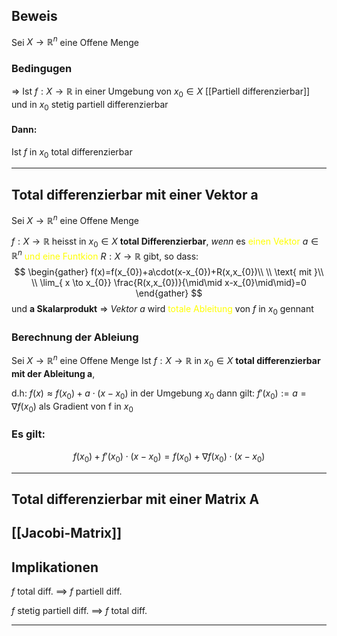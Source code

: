 ## Beweis
Sei $X\to \mathbb{R}^{n}$ eine Offene Menge

### Bedingugen
=> Ist $f:X\to \mathbb{R}$ in einer Umgebung von $x_{0}\in X$ [[Partiell differenzierbar]]
und in $x_{0}$ stetig partiell differenzierbar

#### Dann:
Ist $f$ in $x_{0}$ total differenzierbar

---
## Total differenzierbar mit einer Vektor a
Sei $X\to \mathbb{R}^{n}$ eine Offene Menge

$f:X\to \mathbb{R}$ heisst in $x_{0} \in X$ **total Differenzierbar**, *wenn* es<span style="color:#ffff00"> einen Vektor</span> $a \in \mathbb{R}^{n}$ <span style="color:#ffff00">und eine Funtkion</span> $R: X\to \mathbb{R}$ gibt, so dass:
$$
\begin{gather}
f(x)=f(x_{0})+a\cdot(x-x_{0})+R(x,x_{0})\\
\\
\text{ mit }\\
\\
\lim_{ x \to x_{0}} \frac{R(x,x_{0})}{\mid\mid x-x_{0}\mid\mid}=0 
\end{gather}
$$
und **a Skalarprodukt** => *Vektor a* wird <span style="color:#ffff00">totale Ableitung</span> von $f$ in $x_{0}$ gennant

### Berechnung der Ableiung
Sei $X\to \mathbb{R}^{n}$ eine Offene Menge
Ist $f:X\to \mathbb{R}$ in $x_{0}\in X$ **total differenzierbar mit der Ableitung a**,

d.h: $f(x)\approx f(x_{0})+a\cdot(x-x_{0})$ in der Umgebung $x_{0}$
dann gilt: 
$f'(x_{0}):=a=\nabla f(x_{0}) \text{ als Gradient von f in }x_{0}$
### Es gilt:
$$
f(x_{0})+f'(x_{0})\cdot(x-x_{0})=f(x_{0})+\nabla f(x_{0})\cdot(x-x_{0})
$$


---

## Total differenzierbar mit einer Matrix A
[[Jacobi-Matrix]]
---


## Implikationen

$f$ total diff. $\implies$ $f$ partiell diff. 

$f$ stetig partiell diff. $\implies$ $f$ total diff.

---

